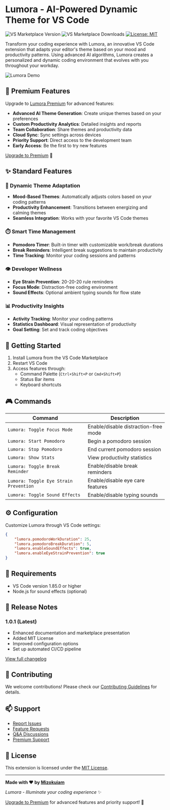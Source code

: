 # Lumora - AI-Powered Dynamic Theme for VS Code

![VS Marketplace Version](https://img.shields.io/visual-studio-marketplace/v/mizokuiam.lumora)
![VS Marketplace Downloads](https://img.shields.io/visual-studio-marketplace/d/mizokuiam.lumora)
[![License: MIT](https://img.shields.io/badge/License-MIT-yellow.svg)](https://opensource.org/licenses/MIT)

Transform your coding experience with Lumora, an innovative VS Code extension that adapts your editor's theme based on your mood and productivity patterns. Using advanced AI algorithms, Lumora creates a personalized and dynamic coding environment that evolves with you throughout your workday.

![Lumora Demo](images/demo.gif)

## 🌟 Premium Features

Upgrade to [Lumora Premium](https://mizokuiam.gumroad.com/l/lumora-premium) for advanced features:

- **Advanced AI Theme Generation**: Create unique themes based on your preferences
- **Custom Productivity Analytics**: Detailed insights and reports
- **Team Collaboration**: Share themes and productivity data
- **Cloud Sync**: Sync settings across devices
- **Priority Support**: Direct access to the development team
- **Early Access**: Be the first to try new features

[Upgrade to Premium](https://mizokuiam.gumroad.com/l/lumora-premium) 🚀

## ✨ Standard Features

### 🎨 Dynamic Theme Adaptation
- **Mood-Based Themes**: Automatically adjusts colors based on your coding patterns
- **Productivity Enhancement**: Transitions between energizing and calming themes
- **Seamless Integration**: Works with your favorite VS Code themes

### ⏱️ Smart Time Management
- **Pomodoro Timer**: Built-in timer with customizable work/break durations
- **Break Reminders**: Intelligent break suggestions to maintain productivity
- **Time Tracking**: Monitor your coding sessions and patterns

### 👁️ Developer Wellness
- **Eye Strain Prevention**: 20-20-20 rule reminders
- **Focus Mode**: Distraction-free coding environment
- **Sound Effects**: Optional ambient typing sounds for flow state

### 📊 Productivity Insights
- **Activity Tracking**: Monitor your coding patterns
- **Statistics Dashboard**: Visual representation of productivity
- **Goal Setting**: Set and track coding objectives

## 🚀 Getting Started

1. Install Lumora from the VS Code Marketplace
2. Restart VS Code
3. Access features through:
   - Command Palette (`Ctrl+Shift+P` or `Cmd+Shift+P`)
   - Status Bar items
   - Keyboard shortcuts

## 🎮 Commands

| Command | Description |
|---------|-------------|
| `Lumora: Toggle Focus Mode` | Enable/disable distraction-free mode |
| `Lumora: Start Pomodoro` | Begin a pomodoro session |
| `Lumora: Stop Pomodoro` | End current pomodoro session |
| `Lumora: Show Stats` | View productivity statistics |
| `Lumora: Toggle Break Reminder` | Enable/disable break reminders |
| `Lumora: Toggle Eye Strain Prevention` | Enable/disable eye care features |
| `Lumora: Toggle Sound Effects` | Enable/disable typing sounds |

## ⚙️ Configuration

Customize Lumora through VS Code settings:

```json
{
    "lumora.pomodoroWorkDuration": 25,
    "lumora.pomodoroBreakDuration": 5,
    "lumora.enableSoundEffects": true,
    "lumora.enableEyeStrainPrevention": true
}
```

## 🔧 Requirements

- VS Code version 1.85.0 or higher
- Node.js for sound effects (optional)

## 📝 Release Notes

### 1.0.1 (Latest)
- Enhanced documentation and marketplace presentation
- Added MIT License
- Improved configuration options
- Set up automated CI/CD pipeline

[View full changelog](CHANGELOG.md)

## 🤝 Contributing

We welcome contributions! Please check our [Contributing Guidelines](CONTRIBUTING.md) for details.

## 📫 Support

- [Report Issues](https://github.com/Mizokuiam/Lumora/issues)
- [Feature Requests](https://github.com/Mizokuiam/Lumora/issues)
- [Q&A Discussions](https://github.com/Mizokuiam/Lumora/discussions)
- [Premium Support](https://mizokuiam.gumroad.com/l/lumora-premium)

## 📄 License

This extension is licensed under the [MIT License](LICENSE).

---

**Made with ❤️ by [Mizokuiam](https://github.com/Mizokuiam)**

*Lumora - Illuminate your coding experience* ✨

[Upgrade to Premium](https://mizokuiam.gumroad.com/l/lumora-premium) for advanced features and priority support! 🚀
